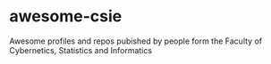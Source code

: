 # awesome-csie
Awesome profiles and repos pubished by people form the Faculty of Cybernetics, Statistics and Informatics
